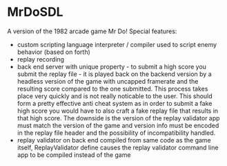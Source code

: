 # MrDoSDL
A version of the 1982 arcade game Mr Do!
Special features:
  - custom scripting language interpreter / compiler used to script enemy behavior (based on forth)
  - replay recording
  - back end server with unique property - to submit a high score you submit the replay file - it is played back on the backend version by a headless version of the game with uncapped framerate and the resulting score compared to the one submitted. This process takes place very quickly and is not really noticable to the user. This should form a pretty effective anti cheat system as in order to submit a fake high score you would have to also craft a fake replay file that results in that high score. The downside is the version of the replay validator app must match the version of the game and version info must be encoded in the replay file header and the possibility of incompatibility handled.
  - replay validator on back end compiled from same code as the game itself, ReplayValidator define causes the replay validator command line app to be compiled instead of the game
